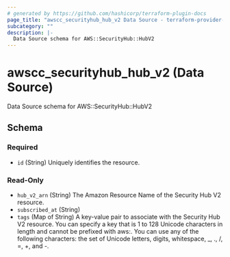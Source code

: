 ```yaml
---
# generated by https://github.com/hashicorp/terraform-plugin-docs
page_title: "awscc_securityhub_hub_v2 Data Source - terraform-provider-awscc"
subcategory: ""
description: |-
  Data Source schema for AWS::SecurityHub::HubV2
---
```


# awscc_securityhub_hub_v2 (Data Source)

Data Source schema for AWS::SecurityHub::HubV2



<!-- schema generated by tfplugindocs -->
## Schema

### Required

- `id` (String) Uniquely identifies the resource.

### Read-Only

- `hub_v2_arn` (String) The Amazon Resource Name of the Security Hub V2 resource.
- `subscribed_at` (String)
- `tags` (Map of String) A key-value pair to associate with the Security Hub V2 resource. You can specify a key that is 1 to 128 Unicode characters in length and cannot be prefixed with aws:. You can use any of the following characters: the set of Unicode letters, digits, whitespace, _, ., /, =, +, and -.
